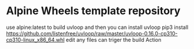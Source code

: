# Alpine Wheels template repository

use alpine:latest to build uvloop
and then
you can install uvloop
pip3 install https://github.com/listenfree/uvloop/raw/master/uvloop-0.16.0-cp310-cp310-linux_x86_64.whl
edit any files can triger the build Action
